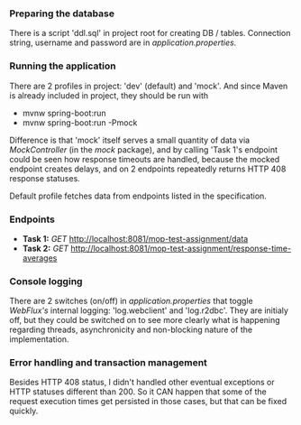 ### Preparing the database
There is a script 'ddl.sql' in project root for creating DB / tables. Connection string, username and password are in *application.properties*.

### Running the application
There are 2 profiles in project: 'dev' (default) and 'mock'. And since Maven is already included in project, they should be run with
- mvnw spring-boot:run
- mvnw spring-boot:run -Pmock

Difference is that 'mock' itself serves a small quantity of data via *MockController* (in the *mock* package), and by calling 'Task 1's endpoint could be seen how response timeouts are handled, because the mocked endpoint creates delays, and on 2 endpoints repeatedly returns HTTP 408 response statuses.

Default profile fetches data from endpoints listed in the specification.

### Endpoints
- **Task 1:** *GET* [http://localhost:8081/mop-test-assignment/data](http://localhost:8081/mop-test-assignment/data)
- **Task 2:** *GET* [http://localhost:8081/mop-test-assignment/response-time-averages](http://localhost:8081/mop-test-assignment/response-time-averages)

### Console logging
There are 2 switches (on/off) in *application.properties* that toggle *WebFlux's* internal logging: 'log.webclient' and 'log.r2dbc'.
They are initialy off, but they could be switched on to see more clearly what is happening regarding threads, asynchronicity and non-blocking nature of the implementation.

### Error handling and transaction management
Besides HTTP 408 status, I didn't handled other eventual exceptions or HTTP statuses different than 200. So it CAN happen that some of the request execution times get persisted in those cases, but that can be fixed quickly.
